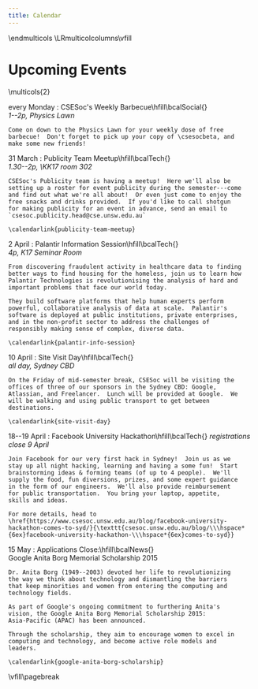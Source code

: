 ```yaml
---
title: Calendar
---
```


\endmulticols
\LRmulticolcolumns\vfill

Upcoming Events
===============

\multicols{2}

every Monday
:    CSESoc's Weekly Barbecue\hfill\bcalSocial{}  
     _1--2p, Physics Lawn_

    Come on down to the Physics Lawn for your weekly dose of free
    barbecue!  Don't forget to pick up your copy of \csesocbeta, and
    make some new friends!

31 March
:    Publicity Team Meetup\hfill\bcalTech{}  
    _1.30--2p, \KK17 room 302_

    CSESoc's Publicity team is having a meetup!  Here we'll also be
    setting up a roster for event publicity during the semester---come
    and find out what we're all about!  Or even just come to enjoy the
    free snacks and drinks provided.  If you'd like to call shotgun
    for making publicity for an event in advance, send an email to
    `csesoc.publicity.head@cse.unsw.edu.au`

    \calendarlink{publicity-team-meetup}

2 April
:    Palantir Information Session\hfill\bcalTech{}  
    _4p, K17 Seminar Room_

    From discovering fraudulent activity in healthcare data to finding
    better ways to find housing for the homeless, join us to learn how
    Palantir Technologies is revolutionising the analysis of hard and
    important problems that face our world today.

    They build software platforms that help human experts perform
    powerful, collaborative analysis of data at scale.  Palantir's
    software is deployed at public institutions, private enterprises,
    and in the non-profit sector to address the challenges of
    responsibly making sense of complex, diverse data.

    \calendarlink{palantir-info-session}

10 April
:    Site Visit Day\hfill\bcalTech{}  
    _all day, Sydney CBD_

    On the Friday of mid-semester break, CSESoc will be visiting the
    offices of three of our sponsors in the Sydney CBD: Google,
    Atlassian, and Freelancer.  Lunch will be provided at Google.  We
    will be walking and using public transport to get between
    destinations.

    \calendarlink{site-visit-day}

18--19 April
:    Facebook University Hackathon\hfill\bcalTech{}
    _registrations close 9 April_

    Join Facebook for our very first hack in Sydney!  Join us as we
    stay up all night hacking, learning and having a some fun!  Start
    brainstorming ideas & forming teams (of up to 4 people).  We'll
    supply the food, fun diversions, prizes, and some expert guidance
    in the form of our engineers.  We'll also provide reimbursement
    for public transportation.  You bring your laptop, appetite,
    skills and ideas.

    For more details, head to  
    \href{https://www.csesoc.unsw.edu.au/blog/facebook-university-hackathon-comes-to-syd/}{\texttt{csesoc.unsw.edu.au/blog/\\\hspace*{6ex}facebook-university-hackathon-\\\hspace*{6ex}comes-to-syd}}

15 May
:    Applications Close:\hfill\bcalNews{}  
    Google Anita Borg Memorial Scholarship 2015

    Dr. Anita Borg (1949--2003) devoted her life to revolutionizing
    the way we think about technology and dismantling the barriers
    that keep minorities and women from entering the computing and
    technology fields.

    As part of Google's ongoing commitment to furthering Anita's
    vision, the Google Anita Borg Memorial Scholarship 2015:
    Asia-Pacific (APAC) has been announced.

    Through the scholarship, they aim to encourage women to excel in
    computing and technology, and become active role models and
    leaders.

    \calendarlink{google-anita-borg-scholarship}

\vfill\pagebreak
